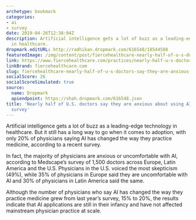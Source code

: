 ```yaml
---
archetype: bookmark
categories:
- ai
- survey
date: 2019-04-26T12:38:04Z
description: Artificial intelligence gets a lot of buzz as a leading-edge technology
  in healthcare.
dropmark.editURL: http://radhikan.dropmark.com/616548/18544588
featuredImage: /img/content/post/fiercehealthcare-nearly-half-of-u-s-doctors-say-they-are-anxious-about-using-ai-powered-software-survey.jpg
link: https://www.fiercehealthcare.com/practices/nearly-half-u-s-doctors-say-they-are-anxious-about-using-ai-powered-software-survey
linkBrand: fiercehealthcare.com
slug: fiercehealthcare-nearly-half-of-u-s-doctors-say-they-are-anxious-about-using-ai-powered-software-survey
socialScore: 26
socialScoreSimulated: true
source:
  name: Dropmark
  apiendpoint: https://shah.dropmark.com/616548.json
title: 'Nearly half of U.S. doctors say they are anxious about using AI-powered software:
  survey'
---
```

Artificial intelligence gets a lot of buzz as a leading-edge technology in healthcare. But it still has a long way to go when it comes to adoption, with only 20% of physicians saying AI has changed the way they practice medicine, according to a recent survey.

In fact, the majority of physicians are anxious or uncomfortable with AI, according to Medscape’s survey of 1,500 doctors across Europe, Latin America and the U.S. Physicians in the U.S. voiced the most skepticism (49%), while 35% of physicians in Europe said they are uncomfortable with AI and 30% of physicians in Latin America said the same.

Although the number of physicians who say AI has changed the way they practice medicine grew from last year’s survey, 15% to 20%, the results indicate that AI applications are still in their infancy and have not affected mainstream physician practice at scale.

